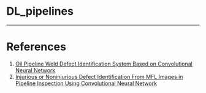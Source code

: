 # DL_pipelines
_______
# References
1. [Oil Pipeline Weld Defect Identification System Based on Convolutional Neural Network](http://itiis.org/digital-library/23389)
2. [Injurious or Noninjurious Defect Identification From MFL Images in Pipeline Inspection Using Convolutional Neural Network](https://ieeexplore.ieee.org/abstract/document/7878530?casa_token=v8fBoUaNFNsAAAAA:RGckea71AAcnLfNQe_vbXwjShEcaXELcaWurOf2P9RAzqycMb_RpU2A9gX09uAW-6KLIqpir-9tS4A)
